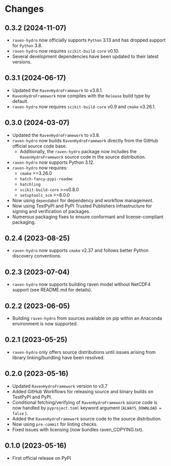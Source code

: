 # Changes

## 0.3.2 (2024-11-07)

* `raven-hydro` now officially supports `Python` 3.13 and has dropped support for `Python` 3.8.
* `raven-hydro` now requires `scikit-build-core` v0.10.
* Several development dependencies have been updated to their latest versions.

## 0.3.1 (2024-06-17)

* Updated the `RavenHydroFramework` to v3.8.1.
* `RavenHydroFramework` now compiles with the ``Release`` build type by default.
* `raven-hydro` now requires `scikit-build-core` v0.9 and `cmake` v3.26.1.

## 0.3.0 (2024-03-07)

* Updated the `RavenHydroFramework` to v3.8.
* `raven-hydro` now builds `RavenHydroFramework` directly from the GitHub official source code base.
    * Additionally, the `raven-hydro` package now includes the `RavenHydroFramework` source code in the source distribution.
* `raven-hydro` now supports Python 3.12.
* `raven-hydro` now requires:
    * `cmake` >=3.26.0
    * `hatch-fancy-pypi-readme`
    * `hatchling`
    * `scikit-build-core` >=v0.8.0
    * `setuptools_scm` >=8.0.0
* Now using `dependabot` for dependency and workflow management.
* Now using TestPyPI and PyPI Trusted Publishers infrastructure for signing and verification of packages.
* Numerous packaging fixes to ensure conformant and license-compliant packaging.

## 0.2.4 (2023-08-25)

* `raven-hydro` now supports `cmake` v2.37 and follows better Python discovery conventions.

## 0.2.3 (2023-07-04)

* `raven-hydro` now supports building raven model without NetCDF4 support (see README.md for details).

## 0.2.2 (2023-06-05)

* Building `raven-hydro` from sources available on pip within an Anaconda environment is now supported.

## 0.2.1 (2023-05-25)

* `raven-hydro` only offers source distributions until issues arising from library linking/bundling have been resolved.

## 0.2.0 (2023-05-16)

* Updated `RavenHydroFramework` version to v3.7
* Added GitHub Workflows for releasing source and binary builds on TestPyPI and PyPI.
* Conditional fetching/verifying of `RavenHydroFramework` source code is now handled by `pyproject.toml` keyword argument (`ALWAYS_DOWNLOAD = false` ).
* Added the `RavenHydroFramework` source code to the source distribution.
* Now using `pre-commit` for linting checks.
* Fixed issues with licensing (now bundles raven_COPYING.txt).

## 0.1.0 (2023-05-16)

* First official release on PyPI
